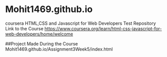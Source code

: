 # Mohit1469.github.io

coursera HTML,CSS and Javascript for Web Developers Test Repository
Link to the Course https://www.coursera.org/learn/html-css-javascript-for-web-developers/home/welcome

##Project Made During the Course
Mohit1469.github.io/Assignment3Week5/index.html
